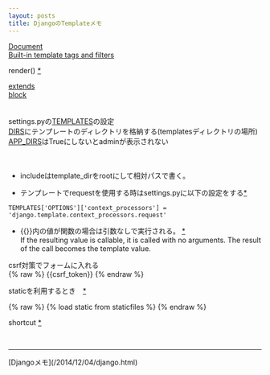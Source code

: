 ```yaml
---
layout: posts
title: DjangoのTemplateメモ 
---
```

[Document](https://docs.djangoproject.com/en/stable/ref/templates/)  
[Built-in template tags and filters](https://docs.djangoproject.com/ja/1.9/ref/templates/builtins/)  

render() [\*](https://docs.djangoproject.com/en/stable/topics/http/shortcuts/#render)  

[extends](https://docs.djangoproject.com/en/stable/ref/templates/builtins/#extends)   
[block](https://docs.djangoproject.com/en/stable/ref/templates/builtins/#block)   
<br>
<br>
settings.pyの[TEMPLATES](https://docs.djangoproject.com/en/stable/ref/settings/#std:setting-TEMPLATES)の設定    
[DIRS](https://docs.djangoproject.com/en/stable/ref/settings/#dirs)にテンプレートのディレクトリを格納する(templatesディレクトリの場所)     
[APP_DIRS](https://docs.djangoproject.com/en/stable/ref/settings/#app-dirs)はTrueにしないとadminが表示されない    
<br>
<br>
   
* includeはtemplate_dirをrootにして相対パスで書く。  

* テンプレートでrequestを使用する時はsettings.pyに以下の設定をする[\*](https://docs.djangoproject.com/en/1.8/ref/templates/api/#django-template-context-processors-request)  

```
TEMPLATES['OPTIONS']['context_processors'] = 'django.template.context_processors.request'
```

* \{\{\}\}内の値が関数の場合は引数なしで実行される。 [\*](https://docs.djangoproject.com/en/dev/topics/templates/#variables)  
If the resulting value is callable, it is called with no arguments. The result of the call becomes the template value.  

csrf対策でフォームに入れる  
{% raw %}
{{csrf_token}}
{% endraw %}

staticを利用するとき　[\*](https://docs.djangoproject.com/en/stable/ref/contrib/staticfiles/#std:templatetag-staticfiles-static)

{% raw %}
{% load static from staticfiles %}
{% endraw %}

shortcut [\*](https://docs.djangoproject.com/en/stable/topics/http/shortcuts/)  

<br/>
<hr/>
[Djangoメモ](/2014/12/04/django.html)
